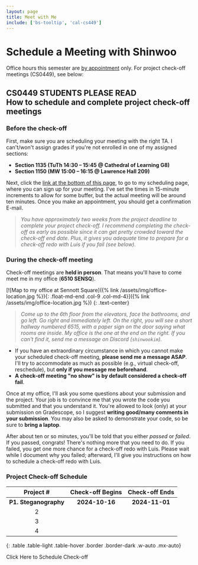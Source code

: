 ```yaml
---
layout: page
title: Meet with Me
include: ['bs-tooltip', 'cal-cs449']
---
```


# Schedule a Meeting with Shinwoo

Office hours this semester are [by appointment](mailto:{{site.email}}?subject=Office%20Hours%20Appointment) only. For project check-off meetings (CS0449), see below:

<div class="mb-4 p-3 bg-secondary-subtle rounded-3" markdown="1">

## <span class="badge text-bg-info">CS0449 STUDENTS PLEASE READ</span><br />How to schedule and complete project check-off meetings

### Before the check-off
First, make sure you are scheduling your meeting with the right TA. I can't/won't assign grades if you're not enrolled in one of my assigned sections:
- **Section 1135 (TuTh 14:30 – 15:45 @ Cathedral of Learning G8)** 
- **Section 1150 (MW 15:00 – 16:15 @ Lawrence Hall 209)**

Next, click the [link at the bottom of this page](#scheduler), to go to my scheduling page, where you can sign up for your meeting. I've set the times in 15-minute increments to allow for some buffer, but the actual meeting will be around ten minutes. Once you make an appointment, you should get a confirmation E-mail.

> *You have approximately two weeks from the project deadline to complete your project check-off. I recommend completing the check-off as early as possible since it can get pretty crowded toward the check-off end date. Plus, it gives you adequate time to prepare for a check-off redo with Luis if you fail (see below).*

### During the check-off meeting
Check-off meetings are **held in person**. That means you'll have to come meet me in my office (**6510 SENSQ**). 

[![Map to my office at Sennott Square]({% link /assets/img/office-location.jpg %}){: .float-md-end .col-9 .col-md-4}]({% link /assets/img/office-location.jpg %})
{: .text-center}
> *Come up to the 6th floor from the elevators, face the bathrooms, and go left. Go right and immediately left. On the right, you will see a short hallway numbered 6515, with a paper sign on the door saying what rooms are inside. My office is the one at the end on the right. If you can't find it, send me a message on Discord (`shinwookim`).* 

- If you have an extraordinary circumstance in which you cannot make your scheduled check-off meeting, **please send me a message ASAP**. I'll try to accommodate as much as possible (e.g., virtual check-off, reschedule), but **only if you message me beforehand**.
- **A check-off meeting "no show" is by default considered a check-off fail**.

Once at my office, I'll ask you some questions about your submission and the project. Your job is to convince me that you wrote the code you submitted and that you understand it. You're allowed to look (only) at your submission on Gradescope, so I suggest **writing good/many comments in your submission**. You may also be asked to demonstrate your code, so be sure to **bring a laptop**.

After about ten or so minutes, you'll be told that you either *passed* or *failed*. If you passed, congrats! There's nothing more that you need to do. If you failed, you get one more chance for a check-off redo with Luis. Please wait while I document why you failed; afterward, I'll give you instructions on how to schedule a check-off redo with Luis.

### Project Check-off Schedule

|       Project #       | Check-off Begins | Check-off Ends |
| :-------------------: | :--------------: | :------------: |
| **P1. Steganography** |  **2024-10-16**  | **2024-11-01** |
|           2           |                  |                |
|           3           |                  |                |
|           4           |                  |                |
{: .table .table-light .table-hover .border .border-dark .w-auto .mx-auto}

<div class="mx-auto text-center">
    <btn class="strong btn btn-info text-dark" data-cal-link="shinwookim/cs0449" data-cal-namespace="cs0449" data-cal-config='{"layout":"month_view"}'>
        Click Here to Schedule Check-off
    </btn>
</div>